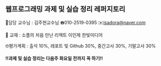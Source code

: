 ## 웹프로그래밍 과제 및 실습 정리 레퍼지토리

🙂담당 교수님 : 김주현교수님 ☎️010-2519-0395  ✉️isadora@naver.com

📖 교재 : 소플의 처음 만난 리액트  이인제  한빛미디어

🤓평가계획 : 출석 10%, 레포트 및 Github 30%, 중간고사 30%, 기말고사 30%

#### ‼️과제 및 실습 정리는 다음주 화요일 전까지 꼭 하기‼️
